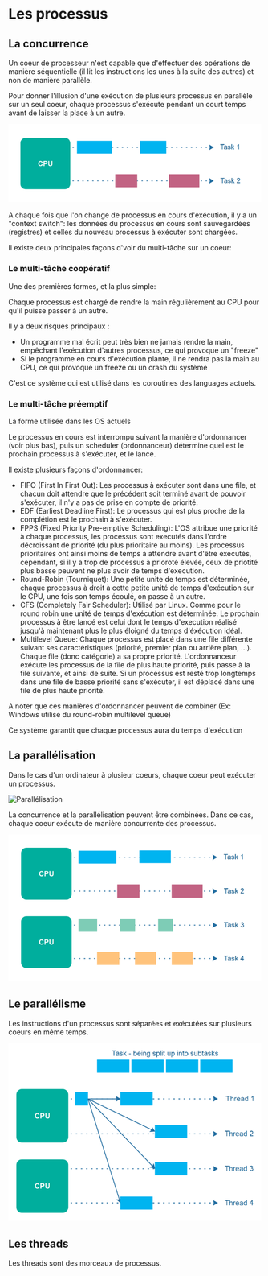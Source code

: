 # Les processus

## La concurrence
Un coeur de processeur n'est capable que d'effectuer des opérations de manière séquentielle (il lit les instructions les unes à la suite des autres) et non de manière parallèle.

Pour donner l'illusion d'une exécution de plusieurs processus en parallèle sur un seul coeur, chaque processus s'exécute pendant un court temps avant de laisser la place à un autre.

![Image concurrence](../images/concurrence.png)

A chaque fois que l'on change de processus en cours d'exécution, il y a un "context switch": les données du processus en cours sont sauvegardées (registres) et celles du nouveau processus à exécuter sont chargées.

Il existe deux principales façons d'voir du multi-tâche sur un coeur:

### Le multi-tâche coopératif

Une des premières formes, et la plus simple:

Chaque processus est chargé de rendre la main régulièrement au CPU pour qu'il puisse passer à un autre.

Il y a deux risques principaux : 
 - Un programme mal écrit peut très bien ne jamais rendre la main, empêchant l'exécution d'autres processus, ce qui provoque un "freeze"
 - Si le programme en cours d'exécution plante, il ne rendra pas la main au CPU, ce qui provoque un freeze ou un crash du système

C'est ce système qui est utilisé dans les coroutines des languages actuels.

### Le multi-tâche préemptif

La forme utilisée dans les OS actuels

Le processus en cours est interrompu suivant la manière d'ordonnancer (voir plus bas), puis un scheduler (ordonnanceur) détermine quel est le prochain processus à s'exécuter, et le lance.

Il existe plusieurs façons d'ordonnancer:

 - FIFO (First In First Out): Les processus à exécuter sont dans une file, et chacun doit attendre que le précédent soit terminé avant de pouvoir s'exécuter, il n'y a pas de prise en compte de priorité.
 - EDF (Earliest Deadline First): Le processus qui est plus proche de la complétion est le prochain à s'exécuter.
 - FPPS (Fixed Priority Pre-emptive Scheduling): L'OS attribue une priorité à chaque processus, les processus sont executés dans l'ordre décroissant de priorité (du plus prioritaire au moins). Les processus prioritaires ont ainsi moins de temps à attendre avant d'être executés, cependant, si il y a trop de processus à prioroté élevée, ceux de priotité plus basse peuvent ne plus avoir de temps d'execution.
 - Round-Robin (Tourniquet): Une petite unite de temps est déterminée, chaque processus à droit à cette petite unité de temps d'exécution sur le CPU, une fois son temps écoulé, on passe à un autre.
 - CFS (Completely Fair Scheduler): Utilisé par Linux. Comme pour le round robin une unité de temps d'exécution est déterminée. Le prochain processus à être lancé est celui dont le temps d'execution réalisé jusqu'à maintenant plus le plus éloigné du temps d'éxécution idéal.
 - Multilevel Queue: Chaque processus est placé dans une file différente suivant ses caractéristiques (priorité, premier plan ou arrière plan, ...). Chaque file (donc catégorie) a sa propre priorité. L'ordonnanceur exécute les processus de la file de plus haute priorité, puis passe à la file suivante, et ainsi de suite. Si un processus est resté trop longtemps dans une file de basse priorité sans s'exécuter, il est déplacé dans une file de plus haute priorité.
 
A noter que ces manières d'ordonnancer peuvent de combiner (Ex: Windows utilise du round-robin multilevel queue)

Ce système garantit que chaque processus aura du temps d'exécution

## La parallélisation

Dans le cas d'un ordinateur à plusieur coeurs, chaque coeur peut exécuter un processus.

![Parallélisation](../images/parallélisation.png)

La concurrence et la parallélisation peuvent être combinées.
Dans ce cas, chaque coeur exécute de manière concurrente des processus.

![Concurrence + parallélisation](../images/concurrence_parallelisation.png)

## Le parallélisme

Les instructions d'un processus sont séparées et exécutées sur plusieurs coeurs en même temps.

![Parallélisme](../images/parallellisme.png)

## Les threads

Les threads sont des morceaux de processus.
